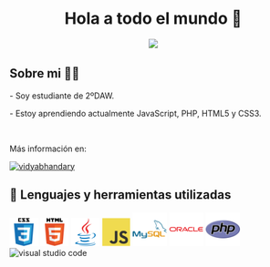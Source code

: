<h1 align="center">Hola a todo el mundo 👋</h1>
<div align="center">
<img src="https://media.giphy.com/media/hpXdHPfFI5wTABdDx9/giphy.gif"/>
</div>

<h2>Sobre mi 👨‍💻</h2> 
<p>- Soy estudiante de 2ºDAW.</p>
<p>- Estoy aprendiendo actualmente JavaScript, PHP, HTML5 y CSS3.</p>
<br/>

<p>Más información en:</p>
<a href="www.linkedin.com/in/maría-isabel-lozano-olivencia-16aaa02a0" target="blank"><img src="https://img.shields.io/badge/LinkedIn-0077B5?style=for-the-badge&logo=linkedin&logoColor=white" alt="vidyabhandary"/></a> 
<br/>

<h2>🔧 Lenguajes y herramientas utilizadas </h2>
<div>
  <img src="https://raw.githubusercontent.com/devicons/devicon/master/icons/css3/css3-original-wordmark.svg" alt="css3" width="50" height="50"/> 
  <img src="https://raw.githubusercontent.com/devicons/devicon/master/icons/html5/html5-original-wordmark.svg" alt="html5" width="50" height="50"/>
  <img src="https://raw.githubusercontent.com/devicons/devicon/master/icons/java/java-original.svg" alt="java" width="50" height="50"/> 
  <img src="https://raw.githubusercontent.com/devicons/devicon/master/icons/javascript/javascript-original.svg" alt="javascript" width="50" height="50"/> 
  <img src="https://raw.githubusercontent.com/devicons/devicon/master/icons/mysql/mysql-original-wordmark.svg" alt="mysql" width="60" height="60"/>
  <img src="https://raw.githubusercontent.com/devicons/devicon/master/icons/oracle/oracle-original.svg" alt="oracle" width="60" height="60"/>
  <img src="https://raw.githubusercontent.com/devicons/devicon/master/icons/php/php-original.svg" alt="php" width="60" height="60"/> 
  <img src="https://cdn.jsdelivr.net/gh/devicons/devicon/icons/vscode/vscode-original.svg" alt="visual studio code" width="50" height="50"/>
</div>



<!--
**MariL11/MariL11** is a ✨ _special_ ✨ repository because its `README.md` (this file) appears on your GitHub profile.

Here are some ideas to get you started:

- 🔭 I’m currently working on ...
- 🌱 I’m currently learning ...
- 👯 I’m looking to collaborate on ...
- 🤔 I’m looking for help with ...
- 💬 Ask me about ...
- 📫 How to reach me: ...
- 😄 Pronouns: ...
- ⚡ Fun fact: ...
-->
